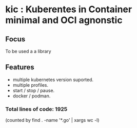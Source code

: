 # kic : Kuberentes in Container minimal and OCI agnonstic

## Focus
To be used a a library

## Features
- multiple kubernetes version suported.
- multiple profiles.
- start / stop / pause.
- docker / podman.

 ### Total lines of code: 1925 
 (counted by  find . -name '*.go' | xargs wc -l)
